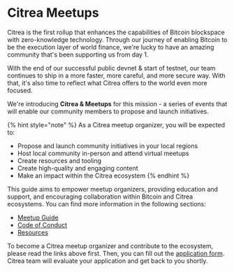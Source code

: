 # Citrea Meetups

Citrea is the first rollup that enhances the capabilities of Bitcoin blockspace with zero-knowledge technology. Through our journey of enabling Bitcoin to be the execution layer of world finance, we're lucky to have an amazing community that's been supporting us from day 1.

With the end of our successful public devnet & start of testnet, our team continues to ship in a more faster, more careful, and more secure way. With that, it's also time to reflect what Citrea offers to the world even more focused. 

We're introducing **Citrea & Meetups** for this mission - a series of events that will enable our community members to propose and launch initiatives.

{% hint style="note" %}
As a Citrea meetup organizer, you will be expected to:

- Propose and launch community initiatives in your local regions
- Host local community in-person and attend virtual meetups
- Create resources and tooling
- Create high-quality and engaging content
- Make an impact within the Citrea ecosystem
{% endhint %}

This guide aims to empower meetup organizers, providing education and support, and encouraging collaboration within Bitcoin and Citrea ecosystems. You can find more information in the following sections:

- [Meetup Guide](./citrea-meetups/meetup-guide.md)
- [Code of Conduct](./citrea-meetups/code-of-conduct.md) 
- [Resources](./citrea-meetups/resources.md)

To become a Citrea meetup organizer and contribute to the ecosystem, please read the links above first. Then, you can fill out the [application form](https://forms.gle/saqyYXqQLZksiQWG9). Citrea team will evaluate your application and get back to you shortly.